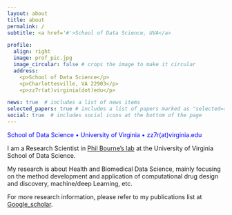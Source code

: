 ```yaml
---
layout: about
title: about
permalink: /
subtitle: <a href='#'>School of Data Science, UVA</a>

profile:
  align: right
  image: prof_pic.jpg
  image_circular: false # crops the image to make it circular
  address:
    <p>School of Data Science</p>
    <p>Charlottesville, VA 22903</p>
    <p>zz7r(at)virginia(dot)edu</p>

news: true  # includes a list of news items
selected_papers: true # includes a list of papers marked as "selected={true}"
social: true  # includes social icons at the bottom of the page
---
```

<p style="color:blue;">School of Data Science • University of Virginia • zz7r(at)virginia.edu</p>

I am a Research Scientist in [Phil Bourne’s lab](https://datascience.virginia.edu/people/phil-bourne) at the University of Virginia School of Data Science.

My research is about Health and Biomedical Data Science, mainly focusing on the method development and application of computational drug design and discovery, machine/deep Learning, etc.

For more research information, please refer to my publications list at [Google_scholar](https://scholar.google.com/citations?hl=en&user=siE8wmkAAAAJ&view_op=list_works&sortby=pubdate).
